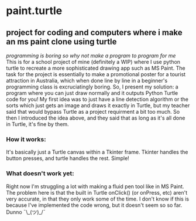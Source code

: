 # paint.turtle
## project for coding and computers where i make an ms paint clone using turtle
<em> programming is boring so why not make a program to program for me </em>
<br>
This is for a school project of mine (definitely a WIP) where I use python turtle to recreate a more sophisticated drawing app such as MS Paint. The task for the project is essentially to make a promotional poster for a tourist attraction in Australia, which when done line by line in a beginner's programming class is excruciatingly boring. So, I present my solution: a program where you can just draw normally and it outputs Python Turtle code for you! My first idea was to just have a line detection algorithm or the sorts which just gets an image and draws it exactly in Turtle, but my teacher said that would bypass Turtle as a project requirment a bit too much. So then I introduced the idea above, and they said that as long as it's all done in Turtle, it's fine by them.

### How it works:
It's basically just a Turtle canvas within a Tkinter frame. Tkinter handles the button presses, and turtle handles the rest. Simple!

### What doesn't work yet:
Right now I'm struggling a lot with making a fluid pen tool like in MS Paint. The problem here is that the built in Turtle onClick() (or onPress, etc) aren't very accurate, in that they only work some of the time. I don't know if this is because I've implemented the code wrong, but it doesn't seem so so far. Dunno ¯\\\_(ツ)\_/¯

